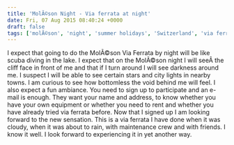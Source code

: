 ```yaml
---
title: 'MolÃ©son Night - Via ferrata at night'
date: Fri, 07 Aug 2015 08:40:24 +0000
draft: false
tags: ['molÃ©son', 'night', 'summer holidays', 'Switzerland', 'via ferrata', 'Via Ferrata']
---
```


I expect that going to do the MolÃ©son Via Ferrata by night will be like scuba diving in the lake. I expect that on the MolÃ©son night I will seeÂ the cliff face in front of me and that if I turn around I will see darkness around me. I suspect I will be able to see certain stars and city lights in nearby towns. I am curious to see how bottomless the void behind me will feel. I also expect a fun ambiance. You need to sign up to participate and an e-mail is enough. They want your name and address, to know whether you have your own equipment or whether you need to rent and whether you have already tried via ferrata before. Now that I signed up I am looking forward to the new sensation. This is a via ferrata I have done when it was cloudy, when it was about to rain, with maintenance crew and with friends. I know it well. I look forward to experiencing it in yet another way.